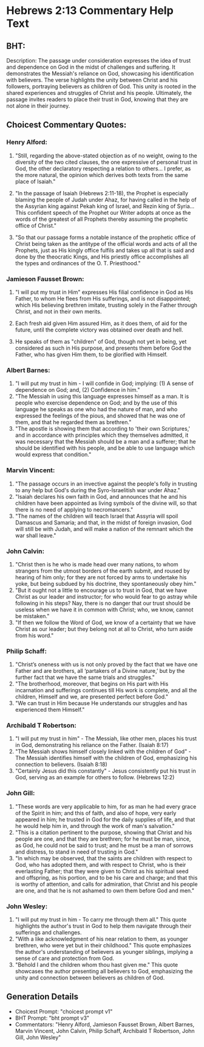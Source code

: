# Hebrews 2:13 Commentary Help Text

## BHT:
Description:
The passage under consideration expresses the idea of trust and dependence on God in the midst of challenges and suffering. It demonstrates the Messiah's reliance on God, showcasing his identification with believers. The verse highlights the unity between Christ and his followers, portraying believers as children of God. This unity is rooted in the shared experiences and struggles of Christ and his people. Ultimately, the passage invites readers to place their trust in God, knowing that they are not alone in their journey.

## Choicest Commentary Quotes:
### Henry Alford:
1. "Still, regarding the above-stated objection as of no weight, owing to the diversity of the two cited clauses, the one expressive of personal trust in God, the other declaratory respecting a relation to others... I prefer, as the more natural, the opinion which derives both texts from the same place of Isaiah." 

2. "In the passage of Isaiah (Hebrews 2:11-18), the Prophet is especially blaming the people of Judah under Ahaz, for having called in the help of the Assyrian king against Pekah king of Israel, and Rezin king of Syria... This confident speech of the Prophet our Writer adopts at once as the words of the greatest of all Prophets thereby assuming the prophetic office of Christ."

3. "So that our passage forms a notable instance of the prophetic office of Christ being taken as the antitype of the official words and acts of all the Prophets, just as His kingly office fulfils and takes up all that is said and done by the theocratic Kings, and His priestly office accomplishes all the types and ordinances of the O. T. Priesthood."

### Jamieson Fausset Brown:
1. "I will put my trust in Him" expresses His filial confidence in God as His Father, to whom He flees from His sufferings, and is not disappointed; which His believing brethren imitate, trusting solely in the Father through Christ, and not in their own merits.

2. Each fresh aid given Him assured Him, as it does them, of aid for the future, until the complete victory was obtained over death and hell.

3. He speaks of them as "children" of God, though not yet in being, yet considered as such in His purpose, and presents them before God the Father, who has given Him them, to be glorified with Himself.

### Albert Barnes:
1. "I will put my trust in him - I will confide in God; implying: (1) A sense of dependence on God; and, (2) Confidence in him."
2. "The Messiah in using this language expresses himself as a man. It is people who exercise dependence on God; and by the use of this language he speaks as one who had the nature of man, and who expressed the feelings of the pious, and showed that he was one of them, and that he regarded them as brethren."
3. "The apostle is showing them that according to 'their own Scriptures,' and in accordance with principles which they themselves admitted, it was necessary that the Messiah should be a man and a sufferer; that he should be identified with his people, and be able to use language which would express that condition."

### Marvin Vincent:
1. "The passage occurs in an invective against the people's folly in trusting to any help but God's during the Syro-Israelitish war under Ahaz."
2. "Isaiah declares his own faith in God, and announces that he and his children have been appointed as living symbols of the divine will, so that there is no need of applying to necromancers."
3. "The names of the children will teach Israel that Assyria will spoil Damascus and Samaria; and that, in the midst of foreign invasion, God will still be with Judah, and will make a nation of the remnant which the war shall leave."

### John Calvin:
1. "Christ then is he who is made head over many nations, to whom strangers from the utmost borders of the earth submit, and roused by hearing of him only; for they are not forced by arms to undertake his yoke, but being subdued by his doctrine, they spontaneously obey him." 
2. "But it ought not a little to encourage us to trust in God, that we have Christ as our leader and instructor; for who would fear to go astray while following in his steps? Nay, there is no danger that our trust should be useless when we have it in common with Christ; who, we know, cannot be mistaken."
3. "If then we follow the Word of God, we know of a certainty that we have Christ as our leader; but they belong not at all to Christ, who turn aside from his word."

### Philip Schaff:
1. "Christ’s oneness with us is not only proved by the fact that we have one Father and are brothers, all ‘partakers of a Divine nature,’ but by the further fact that we have the same trials and struggles." 
2. "The brotherhood, moreover, that begins on His part with His incarnation and sufferings continues till His work is complete, and all the children, Himself and we, are presented perfect before God."
3. "We can trust in Him because He understands our struggles and has experienced them Himself."

### Archibald T Robertson:
1. "I will put my trust in him" - The Messiah, like other men, places his trust in God, demonstrating his reliance on the Father. (Isaiah 8:17)
2. "The Messiah shows himself closely linked with the children of God" - The Messiah identifies himself with the children of God, emphasizing his connection to believers. (Isaiah 8:18)
3. "Certainly Jesus did this constantly" - Jesus consistently put his trust in God, serving as an example for others to follow. (Hebrews 12:2)

### John Gill:
1. "These words are very applicable to him, for as man he had every grace of the Spirit in him; and this of faith, and also of hope, very early appeared in him; he trusted in God for the daily supplies of life, and that he would help him in, and through the work of man's salvation." 
2. "This is a citation pertinent to the purpose, showing that Christ and his people are one, and that they are brethren; for he must be man, since, as God, he could not be said to trust; and he must be a man of sorrows and distress, to stand in need of trusting in God."
3. "In which may be observed, that the saints are children with respect to God, who has adopted them, and with respect to Christ, who is their everlasting Father; that they were given to Christ as his spiritual seed and offspring, as his portion, and to be his care and charge; and that this is worthy of attention, and calls for admiration, that Christ and his people are one, and that he is not ashamed to own them before God and men."

### John Wesley:
1. "I will put my trust in him - To carry me through them all." This quote highlights the author's trust in God to help them navigate through their sufferings and challenges.
2. "With a like acknowledgment of his near relation to them, as younger brethren, who were yet but in their childhood." This quote emphasizes the author's understanding of believers as younger siblings, implying a sense of care and protection from God.
3. "Behold I and the children whom thou hast given me." This quote showcases the author presenting all believers to God, emphasizing the unity and connection between believers as children of God.


## Generation Details
- Choicest Prompt: "choicest prompt v1"
- BHT Prompt: "bht prompt v3"
- Commentators: "Henry Alford, Jamieson Fausset Brown, Albert Barnes, Marvin Vincent, John Calvin, Philip Schaff, Archibald T Robertson, John Gill, John Wesley"

